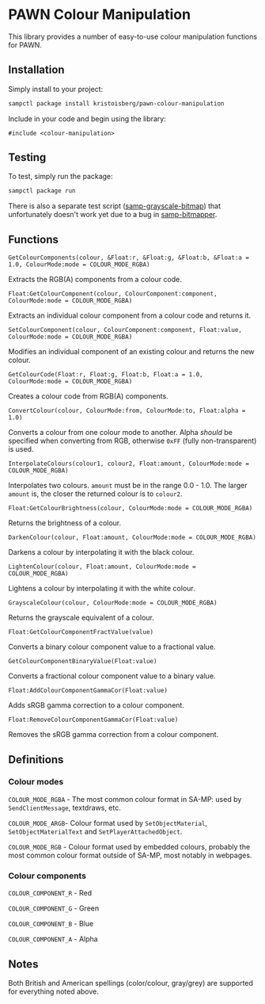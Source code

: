 # PAWN Colour Manipulation

This library provides a number of easy-to-use colour manipulation functions for PAWN.

## Installation

Simply install to your project:

```bash
sampctl package install kristoisberg/pawn-colour-manipulation
```

Include in your code and begin using the library:

```pawn
#include <colour-manipulation>
```

## Testing

To test, simply run the package:

```bash
sampctl package run
```

There is also a separate test script ([samp-grayscale-bitmap](https://github.com/kristoisberg/samp-grayscale-bitmap)) that unfortunately doesn't work yet due to a bug in [samp-bitmapper](https://github.com/Southclaws/samp-bitmapper).

## Functions

```pawn
GetColourComponents(colour, &Float:r, &Float:g, &Float:b, &Float:a = 1.0, ColourMode:mode = COLOUR_MODE_RGBA)
```
Extracts the RGB(A) components from a colour code.


```pawn
Float:GetColourComponent(colour, ColourComponent:component, ColourMode:mode = COLOUR_MODE_RGBA)
```
Extracts an individual colour component from a colour code and returns it.


```pawn
SetColourComponent(colour, ColourComponent:component, Float:value, ColourMode:mode = COLOUR_MODE_RGBA)
```
Modifies an individual component of an existing colour and returns the new colour.


```pawn
GetColourCode(Float:r, Float:g, Float:b, Float:a = 1.0, ColourMode:mode = COLOUR_MODE_RGBA)
```
Creates a colour code from RGB(A) components.


```pawn
ConvertColour(colour, ColourMode:from, ColourMode:to, Float:alpha = 1.0)
```
Converts a colour from one colour mode to another. Alpha _should_ be specified when converting from RGB, otherwise `0xFF` (fully non-transparent) is used.


```pawn
InterpolateColours(colour1, colour2, Float:amount, ColourMode:mode = COLOUR_MODE_RGBA)
```
Interpolates two colours. `amount` must be in the range 0.0 - 1.0. The larger `amount` is, the closer the returned colour is to `colour2`.


```pawn
Float:GetColourBrightness(colour, ColourMode:mode = COLOUR_MODE_RGBA)
```
Returns the brightness of a colour.


```pawn
DarkenColour(colour, Float:amount, ColourMode:mode = COLOUR_MODE_RGBA)
```
Darkens a colour by interpolating it with the black colour.


```pawn
LightenColour(colour, Float:amount, ColourMode:mode = COLOUR_MODE_RGBA)
```
Lightens a colour by interpolating it with the white colour.


```pawn
GrayscaleColour(colour, ColourMode:mode = COLOUR_MODE_RGBA)
```
Returns the grayscale equivalent of a colour.


```pawn
Float:GetColourComponentFractValue(value)
```
Converts a binary colour component value to a fractional value.


```pawn
GetColourComponentBinaryValue(Float:value)
```
Converts a fractional colour component value to a binary value.


```pawn
Float:AddColourComponentGammaCor(Float:value)
```
Adds sRGB gamma correction to a colour component.


```pawn
Float:RemoveColourComponentGammaCor(Float:value)
```
Removes the sRGB gamma correction from a colour component.



## Definitions

### Colour modes

`COLOUR_MODE_RGBA` - The most common colour format in SA-MP: used by `SendClientMessage`, textdraws, etc.

`COLOUR_MODE_ARGB`- Colour format used by `SetObjectMaterial`, `SetObjectMaterialText` and `SetPlayerAttachedObject`.

`COLOUR_MODE_RGB` - Colour format used by embedded colours, probably the most common colour format outside of SA-MP, most notably in webpages.



### Colour components

`COLOUR_COMPONENT_R` - Red

`COLOUR_COMPONENT_G` - Green

`COLOUR_COMPONENT_B` - Blue

`COLOUR_COMPONENT_A` - Alpha


## Notes

Both British and American spellings (color/colour, gray/grey) are supported for everything noted above.
